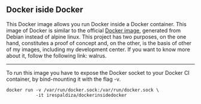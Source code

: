 ## Docker iside Docker

This Docker image allows you run Docker inside a Docker container. 
This image of Docker is similar to the official [Docker image](https://github.com/docker-library/docker), generated from Debian instead of alpine linux.
This project has two purposes, on the one hand, constitutes a proof of concept and, on the other, is the basis of other of my images, including my development center. If you want to know more about it, follow the following link: walrus.

---

To run this image you have to expose the Docker socket to your Docker CI container, by bind-mounting it with the flag -v.
~~~ 
docker run -v /var/run/docker.sock:/var/run/docker.sock \
           -it irespaldiza/dockerinsidedocker
~~~
